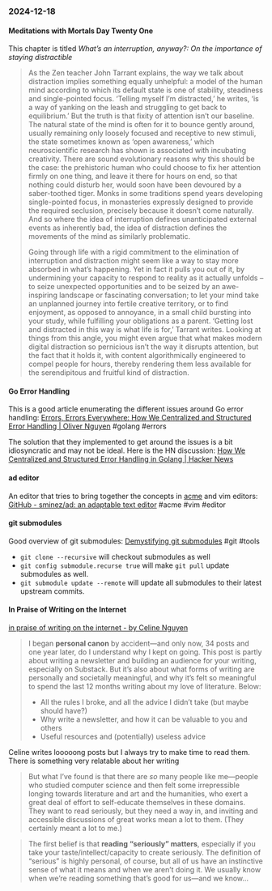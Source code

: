 ### 2024-12-18
#### Meditations with Mortals Day Twenty One
This chapter is titled _What’s an interruption, anyway?: On the importance of staying distractible_

> As the Zen teacher John Tarrant explains, the way we talk about distraction implies something equally unhelpful: a model of the human mind according to which its default state is one of stability, steadiness and single-pointed focus. ‘Telling myself I’m distracted,’ he writes, ‘is a way of yanking on the leash and struggling to get back to equilibrium.’ But the truth is that fixity of attention isn’t our baseline. The natural state of the mind is often for it to bounce gently around, usually remaining only loosely focused and receptive to new stimuli, the state sometimes known as ‘open awareness,’ which neuroscientific research has shown is associated with incubating creativity. There are sound evolutionary reasons why this should be the case: the prehistoric human who could choose to fix her attention firmly on one thing, and leave it there for hours on end, so that nothing could disturb her, would soon have been devoured by a saber-toothed tiger. Monks in some traditions spend years developing single-pointed focus, in monasteries expressly designed to provide the required seclusion, precisely because it doesn’t come naturally. And so where the idea of interruption defines unanticipated external events as inherently bad, the idea of distraction defines the movements of the mind as similarly problematic.
> 
> Going through life with a rigid commitment to the elimination of interruption and distraction might seem like a way to stay more absorbed in what’s happening. Yet in fact it pulls you out of it, by undermining your capacity to respond to reality as it actually unfolds – to seize unexpected opportunities and to be seized by an awe-inspiring landscape or fascinating conversation; to let your mind take an unplanned journey into fertile creative territory, or to find enjoyment, as opposed to annoyance, in a small child bursting into your study, while fulfilling your obligations as a parent. ‘Getting lost and distracted in this way is what life is for,’ Tarrant writes. Looking at things from this angle, you might even argue that what makes modern digital distraction so pernicious isn’t the way it disrupts attention, but the fact that it holds it, with content algorithmically engineered to compel people for hours, thereby rendering them less available for the serendipitous and fruitful kind of distraction.

#### Go Error Handling
This is a good article enumerating the different issues around Go error handling: [Errors, Errors Everywhere: How We Centralized and Structured Error Handling | Oliver Nguyen](https://olivernguyen.io/w/namespace.error/) #golang #errors

The solution that they implemented to get around the issues is a bit idiosyncratic and may not be ideal. Here is the HN discussion: [How We Centralized and Structured Error Handling in Golang | Hacker News](https://news.ycombinator.com/item?id=42447762)

#### ad editor
An editor that tries to bring together the concepts in [acme](https://en.wikipedia.org/wiki/Acme_(text_editor)) and vim editors: [GitHub - sminez/ad: an adaptable text editor](https://github.com/sminez/ad) #acme #vim #editor

#### git submodules
Good overview of git submodules: [Demystifying git submodules](https://www.cyberdemon.org/2024/03/20/submodules.html) #git #tools 

- `git clone --recursive` will checkout submodules as well
- `git config submodule.recurse true` will make `git pull` update submodules as well.
- `git submodule update --remote`  will update all submodules to their latest upstream commits.

#### In Praise of Writing on the Internet
[in praise of writing on the internet - by Celine Nguyen](https://www.personalcanon.com/p/in-praise-of-writing-on-the-internet)

> I began **personal canon** by accident—and only now, 34 posts and one year later, do I understand why I kept on going. This post is partly about writing a newsletter and building an audience for your writing, especially on Substack. But it’s also about what forms of writing are personally and societally meaningful, and why it’s felt so meaningful to spend the last 12 months writing about my love of literature. Below:
> 
> - All the rules I broke, and all the advice I didn’t take (but maybe should have?)
> - Why write a newsletter, and how it can be valuable to you and others
> - Useful resources and (potentially) useless advice

Celine writes looooong posts but I always try to make time to read them. There is something very relatable about her writing

> But what I’ve found is that there are _so_ many people like me—people who studied computer science and then felt some irrepressible longing towards literature and art and the humanities, who exert a great deal of effort to self-educate themselves in these domains. They want to read seriously, but they need a way in, and inviting and accessible discussions of great works mean a lot to them. (They certainly meant a lot to me.)

> The first belief is that **reading “seriously” matters**, especially if you take your taste/intellect/capacity to create seriously. The definition of “serious” is highly personal, of course, but all of us have an instinctive sense of what it means and when we aren’t doing it. We usually know when we’re reading something that’s good for us—and we know…